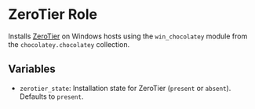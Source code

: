 # ZeroTier Role

Installs [ZeroTier](https://www.zerotier.com/) on Windows hosts using the `win_chocolatey` module from the `chocolatey.chocolatey` collection.

## Variables

- `zerotier_state`: Installation state for ZeroTier (`present` or `absent`). Defaults to `present`.
